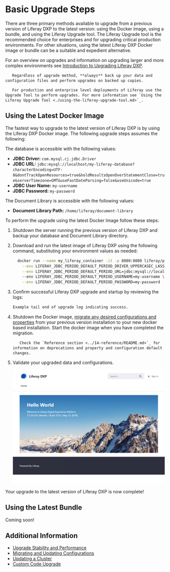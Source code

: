 # Basic Upgrade Steps

There are three primary methods available to upgrade from a previous version of Liferay DXP to the latest version: using the Docker image, using a bundle, and using the Liferay Upgrade tool. The Liferay Upgrade tool is the recommended choice for enterprises and for upgrading critical production environments. For other situations, using the latest Liferay DXP Docker image or bundle can be a suitable and expedient alternative.

For an overview on upgrades and information on upgrading larger and more complex environments see [Introduction to Upgrading Liferay DXP](./introduction-to-upgrading-liferay-dxp.md).

```warning::
   Regardless of upgrade method, **always** back up your data and configuration files and perform upgrades on backed up copies.
```

```important::
   For production and enterprise level deployments of Liferay use the Upgrade Tool to perform upgrades. For more information see `Using the Liferay Upgrade Tool <./using-the-liferay-upgrade-tool.md>`_.
```

## Using the Latest Docker Image

The fastest way to upgrade to the latest version of Liferay DXP is by using the Liferay DXP Docker image. The following upgrade steps assumes the following:

The database is accessible with the following values:

* **JDBC Driver:** `com.mysql.cj.jdbc.Driver`
* **JDBC URL:** `jdbc:mysql://localhost/my-liferay-database?characterEncoding=UTF-8&dontTrackOpenResources=true&holdResultsOpenOverStatementClose=true&serverTimezone=GMT&useFastDateParsing=false&useUnicode=true`
* **JDBC User Name:** `my-username`
* **JDBC Password:** `my-password`

The Document Library is accessible with the following values:

* **Document Library Path:** `/home/liferay/document-library`

To perform the upgrade using the latest Docker Image follow these steps:

1. Shutdown the server running the previous version of Liferay DXP and backup your database and Document Library directory.

1. Download and run the latest image of Liferay DXP using the following command, substituting your environment values as needed: <!-- I don't have these steps working as of yet. @Jim can you help me with this? -->

    ```bash
      docker run --name my_liferay_container -it -p 8080:8080 liferay/portal:7.3.0-ga1 \
        --env LIFERAY_JDBC_PERIOD_DEFAULT_PERIOD_DRIVER_UPPERCASEC_LASS_UPPERCASEN_AME=com.mysql.cj.jdbc.Driver \
        --env LIFERAY_JDBC_PERIOD_DEFAULT_PERIOD_URL=jdbc:mysql://localhost/my-liferay-database?characterEncoding=UTF-8&dontTrackOpenResources=true&holdResultsOpenOverStatementClose=true&serverTimezone=GMT&useFastDateParsing=false&useUnicode=true \
        --env LIFERAY_JDBC_PERIOD_DEFAULT_PERIOD_USERNAME=my-username \
        --env LIFERAY_JDBC_PERIOD_DEFAULT_PERIOD_PASSWORD=my-password
    ```

1. Confirm successful Liferay DXP upgrade and startup by reviewing the logs:

    ```bash
    Example tail end of upgrade log indicating success.
    ```

1. Shutdown the Docker image, [migrate any desired configurations and properties](../configuration-and-infrastructure/migrating-configurations-and-properties.md) from your previous version installation to your new docker based installation. Start the docker image when you have completed the migration.

    ```tip::
       Check the `Reference section <../14-reference/README.md>`_ for information on deprecations and property and configuration default changes.
    ```

1. Validate your upgraded data and configurations.

    ![The Liferay DXP landing screen.](./basic-upgrade-steps/images/01.png)

Your upgrade to the latest version of Liferay DXP is now complete!

## Using the Latest Bundle

Coming soon! <!-- Similar to the above section but w/ a bundle -->

## Additional Information

* [Upgrade Stability and Performance](./upgrade-stability-and-performance/upgrade-stability-and-performance-overview.md)
* [Migrating and Updating Configurations](../configuration-and-infrastructure/README.md)
* [Updating a Cluster](../10-Maintaining-a-liferay-dxp-installation/10-maintaining-clusters/01-maintaining-clustered-installations.md)
* [Custom Code Upgrade](https://help.liferay.com/hc/en-us/articles/360029316391-Introduction-to-Upgrading-Code-to-Liferay-DXP-7-2)
